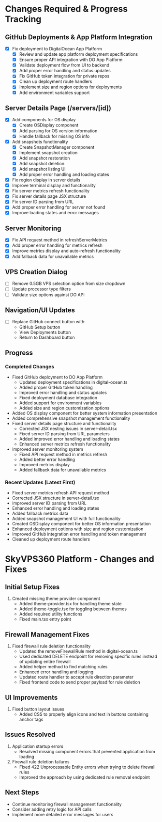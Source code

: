 # Changes Required & Progress Tracking

## GitHub Deployments & App Platform Integration
- [x] Fix deployment to DigitalOcean App Platform
  - [x] Review and update app platform deployment specifications
  - [x] Ensure proper API integration with DO App Platform
  - [x] Validate deployment flow from UI to backend
  - [x] Add proper error handling and status updates
  - [x] Fix GitHub token integration for private repos
  - [x] Clean up deployment route handlers
  - [x] Implement size and region options for deployments
  - [x] Add environment variables support

## Server Details Page (/servers/[id])
- [x] Add components for OS display
  - [x] Create OSDisplay component
  - [x] Add parsing for OS version information
  - [x] Handle fallback for missing OS info
- [x] Add snapshots functionality
  - [x] Create SnapshotManager component
  - [x] Implement snapshot creation
  - [x] Add snapshot restoration
  - [x] Add snapshot deletion
  - [x] Add snapshot listing UI
  - [x] Add proper error handling and loading states
- [x] Fix region display in server details
- [x] Improve terminal display and functionality
- [x] Fix server metrics refresh functionality
- [x] Fix server details page JSX structure
- [x] Fix server ID parsing from URL
- [x] Add proper error handling for server not found
- [x] Improve loading states and error messages

## Server Monitoring
- [x] Fix API request method in refreshServerMetrics
- [x] Add proper error handling for metrics refresh
- [x] Improve metrics display and auto-refresh functionality
- [x] Add fallback data for unavailable metrics

## VPS Creation Dialog
- [ ] Remove 0.5GB VPS selection option from size dropdown
- [ ] Update processor type filters
- [ ] Validate size options against DO API

## Navigation/UI Updates
- [ ] Replace GitHub connect button with:
  - GitHub Setup button
  - View Deployments button
  - Return to Dashboard button

## Progress

### Completed Changes
- Fixed GitHub deployment to DO App Platform
  - Updated deployment specifications in digital-ocean.ts
  - Added proper GitHub token handling
  - Improved error handling and status updates
  - Fixed deployment database integration
  - Added support for environment variables
  - Added size and region customization options
- Added OS display component for better system information presentation
- Added comprehensive snapshot management functionality
- Fixed server details page structure and functionality
  - Corrected JSX nesting issues in server-detail.tsx
  - Fixed server ID parsing from URL parameters
  - Added improved error handling and loading states
  - Enhanced server metrics refresh functionality
- Improved server monitoring system
  - Fixed API request method in metrics refresh
  - Added better error handling
  - Improved metrics display
  - Added fallback data for unavailable metrics

### Recent Updates (Latest First)
- Fixed server metrics refresh API request method
- Corrected JSX structure in server-detail.tsx
- Improved server ID parsing from URL
- Enhanced error handling and loading states
- Added fallback metrics data
- Added snapshot management UI with full functionality
- Created OSDisplay component for better OS information presentation
- Enhanced deployment options with size and region customization
- Improved GitHub integration error handling and token management
- Cleaned up deployment route handlers

# SkyVPS360 Platform - Changes and Fixes

## Initial Setup Fixes
1. Created missing theme provider component
   - Added theme-provider.tsx for handling theme state
   - Added theme-toggle.tsx for toggling between themes
   - Added required utility functions
   - Fixed main.tsx entry point

## Firewall Management Fixes
1. Fixed firewall rule deletion functionality
   - Updated the removeFirewallRule method in digital-ocean.ts
   - Used dedicated DELETE endpoint for removing specific rules instead of updating entire firewall
   - Added helper method to find matching rules
   - Enhanced error handling and logging
   - Updated route handler to accept rule direction parameter
   - Fixed frontend code to send proper payload for rule deletion

## UI Improvements
1. Fixed button layout issues
   - Added CSS to properly align icons and text in buttons containing anchor tags

## Issues Resolved
1. Application startup errors
   - Resolved missing component errors that prevented application from loading
2. Firewall rule deletion failures
   - Fixed 422 Unprocessable Entity errors when trying to delete firewall rules
   - Improved the approach by using dedicated rule removal endpoint

## Next Steps
- Continue monitoring firewall management functionality
- Consider adding retry logic for API calls
- Implement more detailed error messages for users